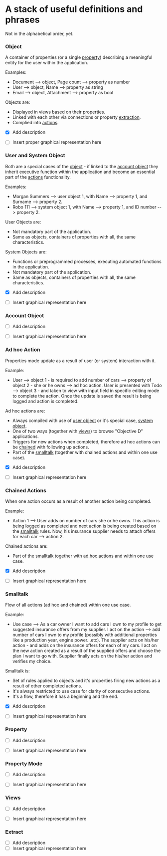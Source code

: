 # A stack of useful definitions and phrases #
Not in the alphabetical order, yet.

### Object ###
A container of properties (or a single [property](#property)) describing a meaningful entity for the user within the application.

Examples:
*	Document --> object, Page count --> property as number
*	User --> object, Name --> property as string
*	Email --> object, Attachment --> property as bool

Objects are:
*	Displayed in views based on their properties.
*	Linked with each other via connections or property [extraction](#extract).
*	Complied into [actions](#ad-hoc-action).   

- [x] Add description
- [ ] Insert proper graphical representation here



### User and System Object ###
Both are a special cases of the [object](#object) - if linked to the [account object](#account-object) they inherit executive function within the application and become an essential part of the [actions](#ad-hoc-action) functionality.  

Examples:
*	Morgan Summers --> user object 1, with Name --> property 1, and Surname --> property 2.
*	Robo 111 --> system object 1, with Name --> property 1, and ID number --> property 2.

User Objects are:
*	Not mandatory part of the application.
*	Same as objects, containers of properties with all, the same characteristics.

System Objects are:
*	Functions or preprogrammed processes, executing automated functions in the application.
*	Not mandatory part of the application.
*	Same as objects, containers of properties with all, the same characteristics.

- [x] Add description
- [ ] Insert graphical representation here



### Account Object ###

- [ ] Add description
- [ ] Insert graphical representation here



### Ad hoc Action ###
Properties mode update as a result of user (or system) interaction with it.

Example:
*	User --> object 1 - is required to add number of cars --> property of object 2 - she or he owns --> ad hoc action. User is presented with Todo --> object 3 - and taken to view with input field in specific editing mode to complete the action. Once the update is saved the result is being logged and action is completed.

Ad hoc actions are:
*	Always compiled with use of [user object](#user-and-system-object) or it's special case, [system object](#user-and-system-object).
*	One of two ways (together with [views](#views)) to browse "Objective D" applications.
*	Triggers for new actions when completed, therefore ad hoc actions can be [chained](#chained-actions) with following up actions. 
*	Part of the [smalltalk](#smalltalk) (together with chained actions and within one use case).

- [x] Add description
- [ ] Insert graphical representation here



### Chained Actions ###
When one action occurs as a result of another action being completed.

Example:
*	Action 1 --> User adds on number of cars she or he owns. This action is being logged as completed and next action is being created based on the [smalltalk](#smalltalk) rules. Now, his insurance supplier needs to attach offers for each car --> action 2.

Chained actions are:
*	Part of the [smalltalk](#smalltalk) together with [ad hoc actions](#ad-hoc-actions) and within one use case.

- [x] Add description
- [ ] Insert graphical representation here



### Smalltalk ###
Flow of all actions (ad hoc and chained) within one use case.

Example:
*	Use case --> As a car owner I want to add cars I own to my profile to get suggested insurance offers from my supplier. I act on the action --> add number of cars I own to my profile (possibly with additional properties like a production year, engine power...etc). The supplier acts on his/her action - and adds on the insurance offers for each of my cars. I act on the new action created as a result of the supplied offers and choose the plan I want to go with. Supplier finally acts on the his/her action and verifies my choice.

Smalltalk is:
*	Set of rules applied to objects and it's properties firing new actions as a result of other completed actions.
*	It's always restricted to use case for clarity of consecutive actions.
*	It's a flow, therefore it has a beginning and the end.

- [x] Add description
- [ ] Insert graphical representation here



### Property ###

- [ ] Add description
- [ ] Insert graphical representation here



### Property Mode ###

- [ ] Add description
- [ ] Insert graphical representation here



### Views ###

- [ ] Add description
- [ ] Insert graphical representation here



### Extract ###

- [ ] Add description
- [ ] Insert graphical representation here